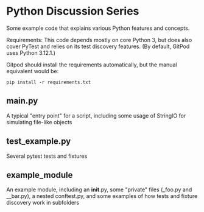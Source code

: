 # Python Discussion Series

Some example code that explains various Python features and concepts.

Requirements: This code depends mostly on core Python 3, but does also cover PyTest and relies on its test discovery features. (By default, GitPod uses Python 3.12.1.)

Gitpod should install the requirements automatically, but the manual equivalent would be:
```
pip install -r requirements.txt
```

## main.py
A typical "entry point" for a script, including some usage of StringIO for simulating file-like objects

## test_example.py
Several pytest tests and fixtures

## example_module
An example module, including an __init__.py, some "private" files (_foo.py and __bar.py), a nested conftest.py, and some examples of how tests and fixture discovery work in subfolders
